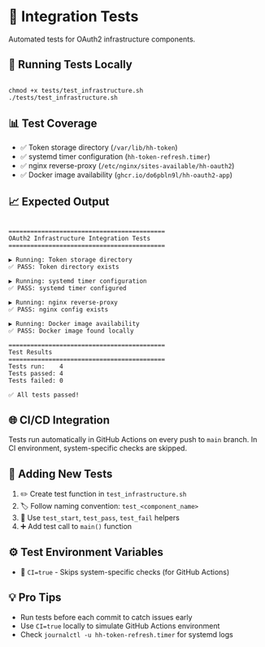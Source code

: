 
# 🧪 Integration Tests

Automated tests for OAuth2 infrastructure components.

## 🚀 Running Tests Locally

```

chmod +x tests/test_infrastructure.sh
./tests/test_infrastructure.sh

```

## 📊 Test Coverage

- ✅ Token storage directory (`/var/lib/hh-token`)
- ✅ systemd timer configuration (`hh-token-refresh.timer`)
- ✅ nginx reverse-proxy (`/etc/nginx/sites-available/hh-oauth2`)
- ✅ Docker image availability (`ghcr.io/do6pbln9l/hh-oauth2-app`)

## 📈 Expected Output

```

===========================================
OAuth2 Infrastructure Integration Tests
===========================================

▶ Running: Token storage directory
✅ PASS: Token directory exists

▶ Running: systemd timer configuration
✅ PASS: systemd timer configured

▶ Running: nginx reverse-proxy
✅ PASS: nginx config exists

▶ Running: Docker image availability
✅ PASS: Docker image found locally

===========================================
Test Results
===========================================
Tests run:    4
Tests passed: 4
Tests failed: 0

✅ All tests passed!

```

## 🌐 CI/CD Integration

Tests run automatically in GitHub Actions on every push to `main` branch. In CI environment, system-specific checks are skipped.

## 📝 Adding New Tests

1. ✏️ Create test function in `test_infrastructure.sh`
2. 🏷️ Follow naming convention: `test_<component_name>`
3. 🔧 Use `test_start`, `test_pass`, `test_fail` helpers
4. ➕ Add test call to `main()` function

## ⚙️ Test Environment Variables

- 🔐 `CI=true` - Skips system-specific checks (for GitHub Actions)

## 💡 Pro Tips

- Run tests before each commit to catch issues early
- Use `CI=true` locally to simulate GitHub Actions environment
- Check `journalctl -u hh-token-refresh.timer` for systemd logs

